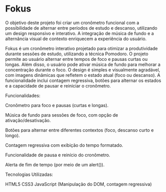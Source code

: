 # Fokus
O objetivo deste projeto foi criar um cronômetro funcional com a possibilidade de alternar entre períodos de estudo e descanso, utilizando um design responsivo e interativo. 
A integração de música de fundo e a alternância visual de contexto enriquecem a experiência do usuário.

Fokus é um cronômetro interativo projetado para otimizar a produtividade durante sessões de estudo, utilizando a técnica Pomodoro. O projeto permite ao usuário alternar entre tempos de foco e pausas curtas ou longas. Além disso, o usuário pode ativar música de fundo para melhorar a concentração durante o foco. O design é simples e visualmente agradável, com imagens dinâmicas que refletem o estado atual (foco ou descanso). A funcionalidade inclui contagem regressiva, botões para alternar os estados e a capacidade de pausar e reiniciar o cronômetro.

Funcionalidades:

Cronômetro para foco e pausas (curtas e longas).

Música de fundo para sessões de foco, com opção de ativação/desativação.

Botões para alternar entre diferentes contextos (foco, descanso curto e longo).

Contagem regressiva com exibição do tempo formatado.

Funcionalidade de pausa e reinício do cronômetro.

Alerta de fim de tempo (por meio de um alert()).

Tecnologias Utilizadas:

HTML5
CSS3
JavaScript (Manipulação do DOM, contagem regressiva)
